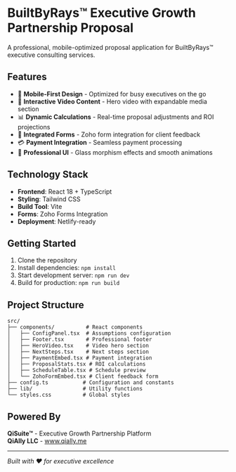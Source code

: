 # BuiltByRays™ Executive Growth Partnership Proposal

A professional, mobile-optimized proposal application for BuiltByRays™ executive consulting services.

## Features

- 📱 **Mobile-First Design** - Optimized for busy executives on the go
- 🎥 **Interactive Video Content** - Hero video with expandable media section
- 📊 **Dynamic Calculations** - Real-time proposal adjustments and ROI projections
- 📝 **Integrated Forms** - Zoho form integration for client feedback
- 💳 **Payment Integration** - Seamless payment processing
- 🎨 **Professional UI** - Glass morphism effects and smooth animations

## Technology Stack

- **Frontend**: React 18 + TypeScript
- **Styling**: Tailwind CSS
- **Build Tool**: Vite
- **Forms**: Zoho Forms Integration
- **Deployment**: Netlify-ready

## Getting Started

1. Clone the repository
2. Install dependencies: `npm install`
3. Start development server: `npm run dev`
4. Build for production: `npm run build`

## Project Structure

```
src/
├── components/          # React components
│   ├── ConfigPanel.tsx  # Assumptions configuration
│   ├── Footer.tsx       # Professional footer
│   ├── HeroVideo.tsx    # Video hero section
│   ├── NextSteps.tsx    # Next steps section
│   ├── PaymentEmbed.tsx # Payment integration
│   ├── ProposalStats.tsx # ROI calculations
│   ├── ScheduleTable.tsx # Schedule preview
│   └── ZohoFormEmbed.tsx # Client feedback form
├── config.ts           # Configuration and constants
├── lib/                # Utility functions
└── styles.css          # Global styles
```

## Powered By

**QiSuite™** - Executive Growth Partnership Platform  
**QiAlly LLC** - www.qially.me

---

*Built with ❤️ for executive excellence*
